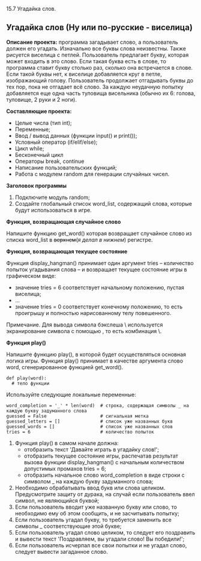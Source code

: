 15.7 Угадайка слов.

## Угадайка слов (Ну или по-русские - виселица) ##

**Описание проекта:** программа загадывает слово, а пользователь должен его угадать. Изначально все буквы слова неизвестны. Также рисуется виселица с петлей. Пользователь предлагает букву,
которая может входить в это слово. Если такая буква есть в слове, то программа ставит букву столько раз, сколько она встречается в слове. Если такой буквы нет, к виселице добавляется круг в петле,
изображающий голову. Пользователь продолжает отгадывать буквы до тех пор, пока не отгадает всё слово. За каждую неудачную попытку добавляется еще одна часть туловища висельника (обычно их 6: голова,
туловище, 2 руки и 2 ноги).

**Составляющие проекта:**

  - Целые числа (тип int);
  - Переменные;
  - Ввод / вывод данных (функции input() и print());
  - Условный оператор (if/elif/else);
  - Цикл while;
  - Бесконечный цикл
  - Операторы break, continue
  - Написание пользовательских функций;
  - Работа с модулем random для генерации случайных чисел.

**Заголовок программы**

  1. Подключите модуль random;
  2. Создайте глобальный список word_list, содержащий слова, которые будут использоваться в игре.

**Функция, возвращающая случайное слово**

Напишите функцию get_word() которая возвращает случайное слово из списка word_list в ~~верхнем~~(*я делал в нижнем*) регистре.

**Функция, возвращающая текущее состояние**

Функция display_hangman() принимает один аргумент tries – количество попыток угадывания слова – и возвращает текущее состояние игры в графическом виде:

  - значение tries = 6 соответствует начальному положению, пустая виселица;
  - ...
  - значение tries = 0 соответствует конечному положению, то есть проигрышу и полностью нарисованному телу повешенного.

Примечание. Для вывода символа бэкслеша \ используется экранирование символа с помощью \, то есть комбинация \\.

**Функция play()**

Напишите функцию play(), в которой будет осуществляться основная логика игры. Функция play() принимает в качестве аргумента слово word, сгенерированное функцией  get_word().

    def play(word):
      # тело функции

Используйте следующие локальные переменные:

    word_completion = '_' * len(word)  # строка, содержащая символы _ на каждую букву задуманного слова
    guessed = False                    # сигнальная метка
    guessed_letters = []               # список уже названных букв
    guessed_words = []                 # список уже названных слов
    tries = 6                          # количество попыток

  1. Функция play() в самом начале должна:
      - отобразить текст 'Давайте играть в угадайку слов!';
      - отобразить текущее состояние игры, распечатав результат вызова функции display_hangman() с начальным количеством допустимых промахов tries = 6;
      - отобразить начальное слово word_completion в виде строки с символом _ на каждую букву задуманного слова;
  2. Необходимо обрабатывать ввод букв или слова целиком. Предусмотрите защиту от дурака, на случай если пользователь ввел символ, не являющийся буквой;
  3. Если пользователь вводит уже названную букву или слово, то необходимо ему об этом сообщить, и не засчитывать попытку;
  4. Если пользователь угадал букву, то требуется заменить все символы _ соответствующие этой букве;
  5. Если пользователь угадал слово целиком, то следует его поздравить и вывести текст 'Поздравляем, вы угадали слово! Вы победили!';
  6. Если пользователь исчерпал все свои попытки и не угадал слово, следует вывести загаданное слово.
